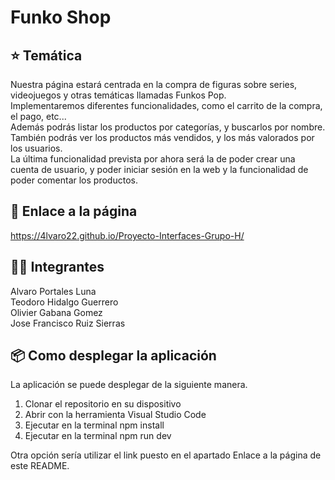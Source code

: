 # Funko Shop


 ## ⭐ Temática
Nuestra página estará centrada en la compra de figuras sobre series, videojuegos y otras temáticas llamadas Funkos Pop.  
Implementaremos diferentes funcionalidades, como el carrito de la compra, el pago, etc...  
Además podrás listar los productos por categorías, y buscarlos por nombre. También podrás ver los productos más vendidos, y los más valorados por los usuarios.  
La última funcionalidad prevista por ahora será la de poder crear una cuenta de usuario, y poder iniciar sesión en la web y la funcionalidad de poder comentar los productos.  
   
## 🔗 Enlace a la página
https://4lvaro22.github.io/Proyecto-Interfaces-Grupo-H/

## 🧑‍💻 Integrantes
Alvaro Portales Luna  
Teodoro Hidalgo Guerrero  
Olivier Gabana Gomez  
Jose Francisco Ruiz Sierras 

## 📦 Como desplegar la aplicación
La aplicación se puede desplegar de la siguiente manera.

1. Clonar el repositorio en su dispositivo  
2. Abrir con la herramienta Visual Studio Code
3. Ejecutar en la terminal npm install
4. Ejecutar en la terminal npm run dev

Otra opción sería utilizar el link puesto en el apartado Enlace a la página de este README.
